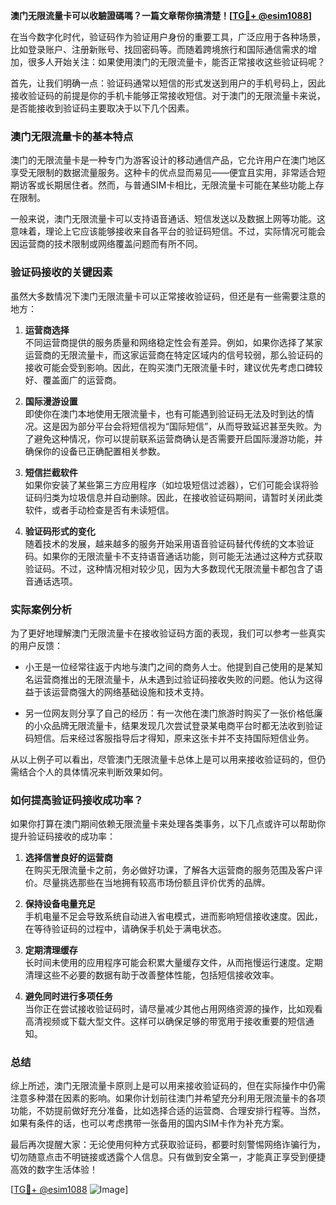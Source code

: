 **澳门无限流量卡可以收驗證碼嗎？一篇文章帮你搞清楚！[[TG💪+ @esim1088](https://t.me/s/esim1088)]**

在当今数字化时代，验证码作为验证用户身份的重要工具，广泛应用于各种场景，比如登录账户、注册新账号、找回密码等。而随着跨境旅行和国际通信需求的增加，很多人开始关注：如果使用澳门的无限流量卡，能否正常接收这些验证码呢？

首先，让我们明确一点：验证码通常以短信的形式发送到用户的手机号码上，因此接收验证码的前提是你的手机卡能够正常接收短信。对于澳门的无限流量卡来说，是否能接收到验证码主要取决于以下几个因素。

### 澳门无限流量卡的基本特点

澳门的无限流量卡是一种专门为游客设计的移动通信产品，它允许用户在澳门地区享受无限制的数据流量服务。这种卡的优点显而易见——便宜且实用，非常适合短期访客或长期居住者。然而，与普通SIM卡相比，无限流量卡可能在某些功能上存在限制。

一般来说，澳门无限流量卡可以支持语音通话、短信发送以及数据上网等功能。这意味着，理论上它应该能够接收来自各平台的验证码短信。不过，实际情况可能会因运营商的技术限制或网络覆盖问题而有所不同。

### 验证码接收的关键因素

虽然大多数情况下澳门无限流量卡可以正常接收验证码，但还是有一些需要注意的地方：

1. **运营商选择**  
   不同运营商提供的服务质量和网络稳定性会有差异。例如，如果你选择了某家运营商的无限流量卡，而这家运营商在特定区域内的信号较弱，那么验证码的接收可能会受到影响。因此，在购买澳门无限流量卡时，建议优先考虑口碑较好、覆盖面广的运营商。

2. **国际漫游设置**  
   即使你在澳门本地使用无限流量卡，也有可能遇到验证码无法及时到达的情况。这是因为部分平台会将短信视为“国际短信”，从而导致延迟甚至失败。为了避免这种情况，你可以提前联系运营商确认是否需要开启国际漫游功能，并确保你的设备已正确配置相关参数。

3. **短信拦截软件**  
   如果你安装了某些第三方应用程序（如垃圾短信过滤器），它们可能会误将验证码归类为垃圾信息并自动删除。因此，在接收验证码期间，请暂时关闭此类软件，或者手动检查是否有未读短信。

4. **验证码形式的变化**  
   随着技术的发展，越来越多的服务开始采用语音验证码替代传统的文本验证码。如果你的无限流量卡不支持语音通话功能，则可能无法通过这种方式获取验证码。不过，这种情况相对较少见，因为大多数现代无限流量卡都包含了语音通话选项。

### 实际案例分析

为了更好地理解澳门无限流量卡在接收验证码方面的表现，我们可以参考一些真实的用户反馈：

- 小王是一位经常往返于内地与澳门之间的商务人士。他提到自己使用的是某知名运营商推出的无限流量卡，从未遇到过验证码接收失败的问题。他认为这得益于该运营商强大的网络基础设施和技术支持。
  
- 另一位网友则分享了自己的经历：有一次他在澳门旅游时购买了一张价格低廉的小众品牌无限流量卡，结果发现几次尝试登录某电商平台时都无法收到验证码短信。后来经过客服指导后才得知，原来这张卡并不支持国际短信业务。

从以上例子可以看出，尽管澳门无限流量卡总体上是可以用来接收验证码的，但仍需结合个人的具体情况来判断效果如何。

### 如何提高验证码接收成功率？

如果你打算在澳门期间依赖无限流量卡来处理各类事务，以下几点或许可以帮助你提升验证码接收的成功率：

1. **选择信誉良好的运营商**  
   在购买无限流量卡之前，务必做好功课，了解各大运营商的服务范围及客户评价。尽量挑选那些在当地拥有较高市场份额且评价优秀的品牌。

2. **保持设备电量充足**  
   手机电量不足会导致系统自动进入省电模式，进而影响短信接收速度。因此，在等待验证码的过程中，请确保手机处于满电状态。

3. **定期清理缓存**  
   长时间未使用的应用程序可能会积累大量缓存文件，从而拖慢运行速度。定期清理这些不必要的数据有助于改善整体性能，包括短信接收效率。

4. **避免同时进行多项任务**  
   当你正在尝试接收验证码时，请尽量减少其他占用网络资源的操作，比如观看高清视频或下载大型文件。这样可以确保足够的带宽用于接收重要的短信通知。

### 总结

综上所述，澳门无限流量卡原则上是可以用来接收验证码的，但在实际操作中仍需注意多种潜在因素的影响。如果你计划前往澳门并希望充分利用无限流量卡的各项功能，不妨提前做好充分准备，比如选择合适的运营商、合理安排行程等。当然，如果有条件的话，也可以考虑携带一张备用的国内SIM卡作为补充方案。

最后再次提醒大家：无论使用何种方式获取验证码，都要时刻警惕网络诈骗行为，切勿随意点击不明链接或透露个人信息。只有做到安全第一，才能真正享受到便捷高效的数字生活体验！

[[TG💪+ @esim1088](https://t.me/s/esim1088) ![Image](https://i.postimg.cc/4NQfJmqS/Snipaste-2025-05-13-00-14-12.png)]